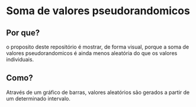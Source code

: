 # Soma de valores pseudorandomicos

## Por que?

o proposito deste repositório é mostrar, de forma visual, porque a soma de valores pseudorandomicos é ainda menos aleatória do que os valores individuais.

## Como?

Através de um gráfico de barras, valores aleatórios são gerados a partir de um determinado intervalo.